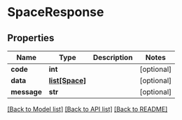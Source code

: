 # SpaceResponse

## Properties
Name | Type | Description | Notes
------------ | ------------- | ------------- | -------------
**code** | **int** |  | [optional] 
**data** | [**list[Space]**](Space.md) |  | [optional] 
**message** | **str** |  | [optional] 

[[Back to Model list]](../README.md#documentation-for-models) [[Back to API list]](../README.md#documentation-for-api-endpoints) [[Back to README]](../README.md)


